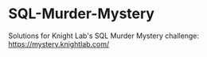 # SQL-Murder-Mystery
 Solutions for Knight Lab's SQL Murder Mystery challenge: https://mystery.knightlab.com/
